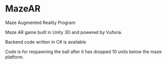 # MazeAR
Maze Augmented Reality Program

Maze AR game built in Unity 3D and powered by Vuforia.

Backend code written in C# is available

Code is for respawning the ball after it has dropped 10 units below the maze platform.
